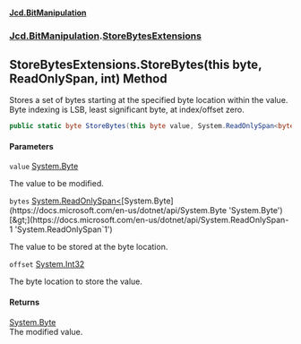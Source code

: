 #### [Jcd.BitManipulation](index.md 'index')
### [Jcd.BitManipulation](Jcd.BitManipulation.md 'Jcd.BitManipulation').[StoreBytesExtensions](Jcd.BitManipulation.StoreBytesExtensions.md 'Jcd.BitManipulation.StoreBytesExtensions')

## StoreBytesExtensions.StoreBytes(this byte, ReadOnlySpan<byte>, int) Method

Stores a set of bytes starting at the specified byte location within the value.  
Byte indexing is LSB, least significant byte, at index/offset zero.

```csharp
public static byte StoreBytes(this byte value, System.ReadOnlySpan<byte> bytes, int offset);
```
#### Parameters

<a name='Jcd.BitManipulation.StoreBytesExtensions.StoreBytes(thisbyte,System.ReadOnlySpan_byte_,int).value'></a>

`value` [System.Byte](https://docs.microsoft.com/en-us/dotnet/api/System.Byte 'System.Byte')

The value to be modified.

<a name='Jcd.BitManipulation.StoreBytesExtensions.StoreBytes(thisbyte,System.ReadOnlySpan_byte_,int).bytes'></a>

`bytes` [System.ReadOnlySpan&lt;](https://docs.microsoft.com/en-us/dotnet/api/System.ReadOnlySpan-1 'System.ReadOnlySpan`1')[System.Byte](https://docs.microsoft.com/en-us/dotnet/api/System.Byte 'System.Byte')[&gt;](https://docs.microsoft.com/en-us/dotnet/api/System.ReadOnlySpan-1 'System.ReadOnlySpan`1')

The value to be stored at the byte location.

<a name='Jcd.BitManipulation.StoreBytesExtensions.StoreBytes(thisbyte,System.ReadOnlySpan_byte_,int).offset'></a>

`offset` [System.Int32](https://docs.microsoft.com/en-us/dotnet/api/System.Int32 'System.Int32')

The byte location to store the value.

#### Returns
[System.Byte](https://docs.microsoft.com/en-us/dotnet/api/System.Byte 'System.Byte')  
The modified value.